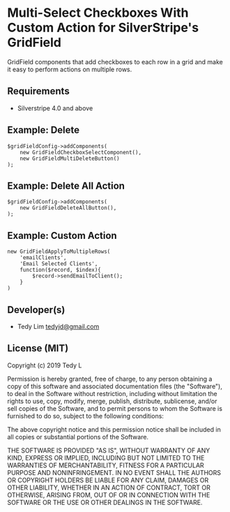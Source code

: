 Multi-Select Checkboxes With Custom Action for SilverStripe's GridField
====================================================

GridField components that add checkboxes to each row in a grid and make
it easy to perform actions on multiple rows.

Requirements
------------
- Silverstripe 4.0 and above


Example: Delete
---------------
```
$gridFieldConfig->addComponents(
    new GridFieldCheckboxSelectComponent(),
    new GridFieldMultiDeleteButton()
);
```

Example: Delete All Action
----------------------
```
$gridFieldConfig->addComponents(
    new GridFieldDeleteAllButton(),
);
```

Example: Custom Action
----------------------
```
new GridFieldApplyToMultipleRows(
    'emailClients',
    'Email Selected Clients',
    function($record, $index){
        $record->sendEmailToClient();
    }
)
```


Developer(s)
------------
- Tedy Lim <tedyjd@gmail.com>


License (MIT)
-------------
Copyright (c) 2019 Tedy L

Permission is hereby granted, free of charge, to any person obtaining a copy
of this software and associated documentation files (the "Software"), to deal
in the Software without restriction, including without limitation the rights
to use, copy, modify, merge, publish, distribute, sublicense, and/or sell
copies of the Software, and to permit persons to whom the Software is
furnished to do so, subject to the following conditions:

The above copyright notice and this permission notice shall be included in all
copies or substantial portions of the Software.

THE SOFTWARE IS PROVIDED "AS IS", WITHOUT WARRANTY OF ANY KIND, EXPRESS OR
IMPLIED, INCLUDING BUT NOT LIMITED TO THE WARRANTIES OF MERCHANTABILITY,
FITNESS FOR A PARTICULAR PURPOSE AND NONINFRINGEMENT. IN NO EVENT SHALL THE
AUTHORS OR COPYRIGHT HOLDERS BE LIABLE FOR ANY CLAIM, DAMAGES OR OTHER
LIABILITY, WHETHER IN AN ACTION OF CONTRACT, TORT OR OTHERWISE, ARISING FROM,
OUT OF OR IN CONNECTION WITH THE SOFTWARE OR THE USE OR OTHER DEALINGS IN THE
SOFTWARE.
